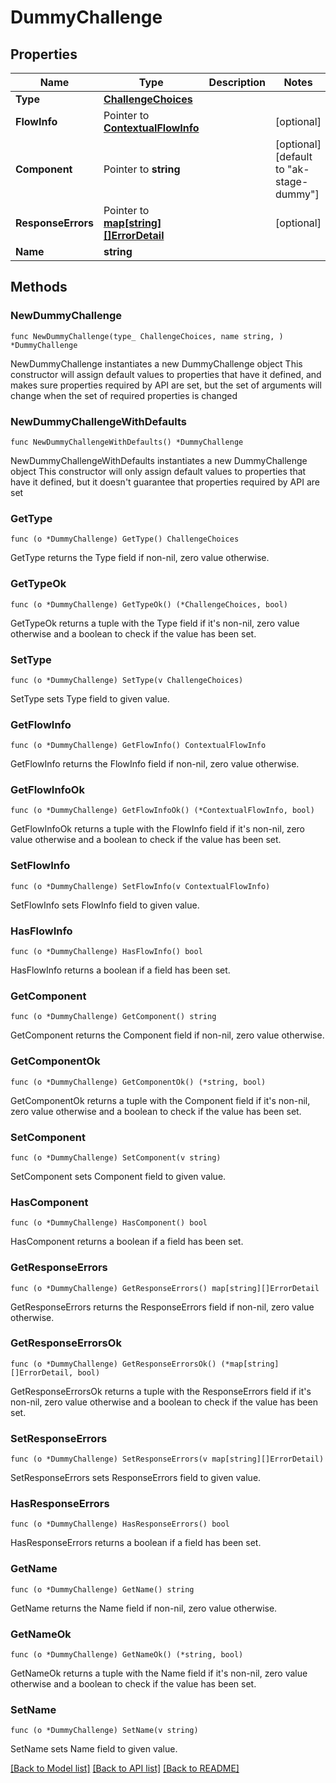 # DummyChallenge

## Properties

Name | Type | Description | Notes
------------ | ------------- | ------------- | -------------
**Type** | [**ChallengeChoices**](ChallengeChoices.md) |  | 
**FlowInfo** | Pointer to [**ContextualFlowInfo**](ContextualFlowInfo.md) |  | [optional] 
**Component** | Pointer to **string** |  | [optional] [default to "ak-stage-dummy"]
**ResponseErrors** | Pointer to [**map[string][]ErrorDetail**](array.md) |  | [optional] 
**Name** | **string** |  | 

## Methods

### NewDummyChallenge

`func NewDummyChallenge(type_ ChallengeChoices, name string, ) *DummyChallenge`

NewDummyChallenge instantiates a new DummyChallenge object
This constructor will assign default values to properties that have it defined,
and makes sure properties required by API are set, but the set of arguments
will change when the set of required properties is changed

### NewDummyChallengeWithDefaults

`func NewDummyChallengeWithDefaults() *DummyChallenge`

NewDummyChallengeWithDefaults instantiates a new DummyChallenge object
This constructor will only assign default values to properties that have it defined,
but it doesn't guarantee that properties required by API are set

### GetType

`func (o *DummyChallenge) GetType() ChallengeChoices`

GetType returns the Type field if non-nil, zero value otherwise.

### GetTypeOk

`func (o *DummyChallenge) GetTypeOk() (*ChallengeChoices, bool)`

GetTypeOk returns a tuple with the Type field if it's non-nil, zero value otherwise
and a boolean to check if the value has been set.

### SetType

`func (o *DummyChallenge) SetType(v ChallengeChoices)`

SetType sets Type field to given value.


### GetFlowInfo

`func (o *DummyChallenge) GetFlowInfo() ContextualFlowInfo`

GetFlowInfo returns the FlowInfo field if non-nil, zero value otherwise.

### GetFlowInfoOk

`func (o *DummyChallenge) GetFlowInfoOk() (*ContextualFlowInfo, bool)`

GetFlowInfoOk returns a tuple with the FlowInfo field if it's non-nil, zero value otherwise
and a boolean to check if the value has been set.

### SetFlowInfo

`func (o *DummyChallenge) SetFlowInfo(v ContextualFlowInfo)`

SetFlowInfo sets FlowInfo field to given value.

### HasFlowInfo

`func (o *DummyChallenge) HasFlowInfo() bool`

HasFlowInfo returns a boolean if a field has been set.

### GetComponent

`func (o *DummyChallenge) GetComponent() string`

GetComponent returns the Component field if non-nil, zero value otherwise.

### GetComponentOk

`func (o *DummyChallenge) GetComponentOk() (*string, bool)`

GetComponentOk returns a tuple with the Component field if it's non-nil, zero value otherwise
and a boolean to check if the value has been set.

### SetComponent

`func (o *DummyChallenge) SetComponent(v string)`

SetComponent sets Component field to given value.

### HasComponent

`func (o *DummyChallenge) HasComponent() bool`

HasComponent returns a boolean if a field has been set.

### GetResponseErrors

`func (o *DummyChallenge) GetResponseErrors() map[string][]ErrorDetail`

GetResponseErrors returns the ResponseErrors field if non-nil, zero value otherwise.

### GetResponseErrorsOk

`func (o *DummyChallenge) GetResponseErrorsOk() (*map[string][]ErrorDetail, bool)`

GetResponseErrorsOk returns a tuple with the ResponseErrors field if it's non-nil, zero value otherwise
and a boolean to check if the value has been set.

### SetResponseErrors

`func (o *DummyChallenge) SetResponseErrors(v map[string][]ErrorDetail)`

SetResponseErrors sets ResponseErrors field to given value.

### HasResponseErrors

`func (o *DummyChallenge) HasResponseErrors() bool`

HasResponseErrors returns a boolean if a field has been set.

### GetName

`func (o *DummyChallenge) GetName() string`

GetName returns the Name field if non-nil, zero value otherwise.

### GetNameOk

`func (o *DummyChallenge) GetNameOk() (*string, bool)`

GetNameOk returns a tuple with the Name field if it's non-nil, zero value otherwise
and a boolean to check if the value has been set.

### SetName

`func (o *DummyChallenge) SetName(v string)`

SetName sets Name field to given value.



[[Back to Model list]](../README.md#documentation-for-models) [[Back to API list]](../README.md#documentation-for-api-endpoints) [[Back to README]](../README.md)


